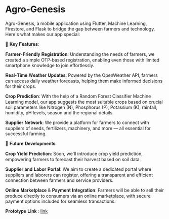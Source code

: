 # Agro-Genesis

Agro-Genesis, a mobile application using Flutter, Machine Learning, Firestore, and Flask to bridge the gap between farmers and technology.
Here's what makes our app special:

🔑 𝐊𝐞𝐲 𝐅𝐞𝐚𝐭𝐮𝐫𝐞𝐬:

𝐅𝐚𝐫𝐦𝐞𝐫-𝐅𝐫𝐢𝐞𝐧𝐝𝐥𝐲 𝐑𝐞𝐠𝐢𝐬𝐭𝐫𝐚𝐭𝐢𝐨𝐧: Understanding the needs of farmers, we created a simple OTP-based registration, enabling even those with limited smartphone knowledge to join effortlessly.

𝐑𝐞𝐚𝐥-𝐓𝐢𝐦𝐞 𝐖𝐞𝐚𝐭𝐡𝐞𝐫 𝐔𝐩𝐝𝐚𝐭𝐞𝐬: Powered by the OpenWeather API, farmers can access daily weather forecasts, helping them make informed decisions for their crops.

𝐂𝐫𝐨𝐩 𝐏𝐫𝐞𝐝𝐢𝐜𝐭𝐢𝐨𝐧: With the help of a Random Forest Classifier Machine Learning model, our app suggests the most suitable crops based on crucial soil parameters like Nitrogen (N), Phosphorus (P), Potassium (K), rainfall, humidity, pH levels, season and the regional details.

𝐒𝐮𝐩𝐩𝐥𝐢𝐞𝐫 𝐍𝐞𝐭𝐰𝐨𝐫𝐤: We provide a platform for farmers to connect with suppliers of seeds, fertilizers, machinery, and more — all essential for successful farming.

🔮 𝐅𝐮𝐭𝐮𝐫𝐞 𝐃𝐞𝐯𝐞𝐥𝐨𝐩𝐦𝐞𝐧𝐭𝐬:

𝐂𝐫𝐨𝐩 𝐘𝐢𝐞𝐥𝐝 𝐏𝐫𝐞𝐝𝐢𝐜𝐭𝐢𝐨𝐧: Soon, we'll introduce crop yield prediction, empowering farmers to forecast their harvest based on soil data.

𝐒𝐮𝐩𝐩𝐥𝐢𝐞𝐫 𝐚𝐧𝐝 𝐋𝐚𝐛𝐨𝐫 𝐏𝐨𝐫𝐭𝐚𝐥: We aim to create a dedicated portal where suppliers and laborers can register, offering a transparent and efficient connection between farmers and service providers.

𝐎𝐧𝐥𝐢𝐧𝐞 𝐌𝐚𝐫𝐤𝐞𝐭𝐩𝐥𝐚𝐜𝐞 & 𝐏𝐚𝐲𝐦𝐞𝐧𝐭 𝐈𝐧𝐭𝐞𝐠𝐫𝐚𝐭𝐢𝐨𝐧: Farmers will be able to sell their produce directly to consumers via an online marketplace, with secure payment options included for seamless transactions.

𝐏𝐫𝐨𝐭𝐨𝐭𝐲𝐩𝐞 𝐋𝐢𝐧𝐤 : [link](https://youtu.be/8PzG5_L_TX0?si=I3JJIe50wkx5Vydz)
